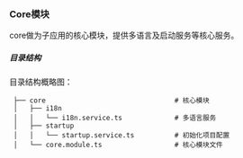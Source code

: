 ### Core模块

core做为子应用的核心模块，提供多语言及启动服务等核心服务。


##### 目录结构

目录结构概略图：

```
 ├── core                                # 核心模块
 │   ├── i18n
 │   │   └── i18n.service.ts             # 多语言服务
 │   ├── startup
 │   │   └── startup.service.ts          # 初始化项目配置
 │   └── core.module.ts                  # 核心模块文件

```